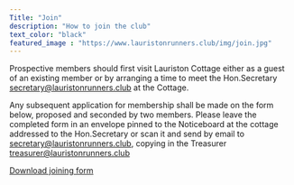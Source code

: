 ```yaml
---
Title: "Join"
description: "How to join the club"
text_color: "black"
featured_image : "https://www.lauristonrunners.club/img/join.jpg"
---
```


Prospective members should first visit Lauriston Cottage either as a guest of an existing member or by arranging a time to meet the Hon.Secretary secretary@lauristonrunners.club at the Cottage.

Any subsequent application for membership shall be made on the form below, proposed and seconded by two members. Please leave the completed form in an envelope pinned to the Noticeboard at the cottage addressed to the Hon.Secretary or scan it and send by email to secretary@lauristonrunners.club, copying in the Treasurer treasurer@lauristonrunners.club

[Download joining form](/docs/join.pdf)
